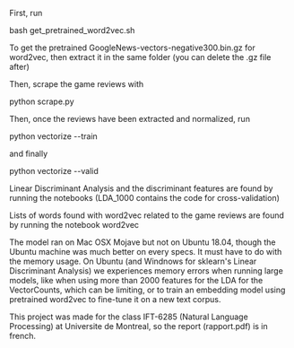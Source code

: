 

First, run 

bash get_pretrained_word2vec.sh

To get the pretrained GoogleNews-vectors-negative300.bin.gz for word2vec, then extract it in the same folder 
(you can delete the .gz file after)

Then, scrape the game reviews with

python scrape.py

Then, once the reviews have been extracted and normalized, run

python vectorize --train 

and finally

python vectorize --valid

Linear Discriminant Analysis and the discriminant features are found by running the notebooks 
(LDA_1000 contains the code for cross-validation)

Lists of words found with word2vec related to the game reviews are found by running the notebook word2vec

The model ran on Mac OSX Mojave but not on Ubuntu 18.04, though the Ubuntu machine was 
much better on every specs. It must have to do with the memory usage. On Ubuntu (and Windnows for sklearn's 
Linear Discriminant Analysis)  we experiences memory errors when running large models, like when using more than 2000 features
for the LDA for the VectorCounts, which can be limiting, or to train an embedding model using pretrained word2vec to
fine-tune it on a new text corpus.

This project was made for the class IFT-6285 (Natural Language Processing) at Universite de Montreal, so the report (rapport.pdf) is in french.
